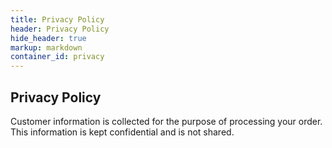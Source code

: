 ```yaml
--- 
title: Privacy Policy
header: Privacy Policy
hide_header: true
markup: markdown
container_id: privacy
---
```


## Privacy Policy

Customer information is collected for the purpose of processing your order. This information is kept confidential and is not shared.
